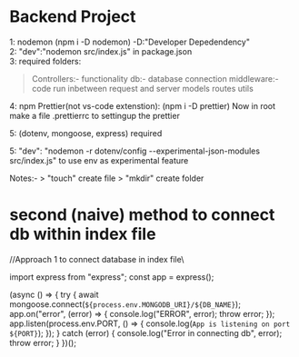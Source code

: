 # Backend Project 



1: nodemon (npm i -D nodemon)  -D:"Developer Depedendency"\
2: "dev":"nodemon src/index.js"    in package.json\
3: required folders:
   > Controllers:- functionality
   > db:- database connection
   > middleware:-code run inbetween request and server
   > models
   > routes
   > utils 

4: npm Prettier(not vs-code extenstion):     (npm i -D prettier)
   Now in root make a file .prettierrc to settingup the prettier

5: (dotenv, mongoose, express) required    

5: "dev": "nodemon -r dotenv/config --experimental-json-modules src/index.js"     to use env as experimental feature

Notes:- > "touch" create file
        > "mkdir" create folder



# second (naive) method to connect db within index file

//Approach 1 to connect database in index file\

import express from "express";
const app = express();

(async () => {
  try {
    await mongoose.connect(`${process.env.MONGODB_URI}/${DB_NAME}`);
    app.on("error", (error) => {
      console.log("ERROR", error);
      throw error;
    });
    app.listen(process.env.PORT, () => {
      console.log(`App is listening on port ${PORT}`);
    });
  } catch (error) {
    console.log("Error in connecting db", error);
    throw error;
  }
})();


